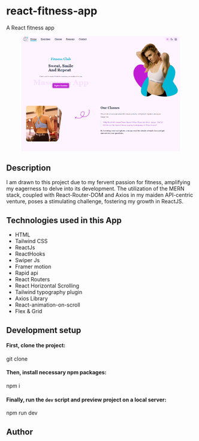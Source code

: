 # react-fitness-app
A React fitness app 
<figure>
  <img src="https://github.com/MalikZain1014/react-fitness-app/blob/main/react-fitness-app.PNG"/>
</figure>

## Description
I am drawn to this project due to my fervent passion for fitness, amplifying my eagerness to delve into its development. The utilization of the MERN stack, coupled with React-Router-DOM and Axios in my maiden API-centric venture, poses a stimulating challenge, fostering my growth in ReactJS.

## Technologies used in this App

<ul>
  <li>HTML</li>
  <li>Tailwind CSS</li>
  <li>ReactJs</li>
  <li>ReactHooks</li>
  <li>Swiper Js</li>
  <li>Framer motion</li>
  <li>Rapid api</li>
  <li>React Routers</li>
  <li>React Horizontal Scrolling</li>
  <li>Tailwind typography plugin</li>
  <li>Axios Library</li>
  <li>React-animation-on-scroll</li>
  <li>Flex & Grid</li>
</ul>

## Development setup

#### First, clone the project:
git clone 

#### Then, install necessary npm packages:
npm i

#### Finally, run the `dev` script and preview project on a local server:
npm run dev

## Author
<a  herf="https://www.linkedin.com/in/zain-ul-abideen-33bb132b0"/>
